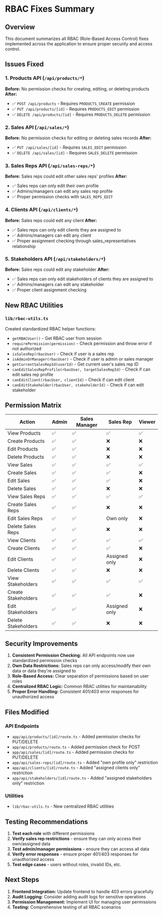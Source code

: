 # RBAC Fixes Summary

## Overview
This document summarizes all RBAC (Role-Based Access Control) fixes implemented across the application to ensure proper security and access control.

## Issues Fixed

### 1. **Products API** (`/api/products/*`)
**Before:** No permission checks for creating, editing, or deleting products
**After:** 
- ✅ `POST /api/products` - Requires `PRODUCTS_CREATE` permission
- ✅ `PUT /api/products/[id]` - Requires `PRODUCTS_EDIT` permission  
- ✅ `DELETE /api/products/[id]` - Requires `PRODUCTS_DELETE` permission

### 2. **Sales API** (`/api/sales/*`)
**Before:** No permission checks for editing or deleting sales records
**After:**
- ✅ `PUT /api/sales/[id]` - Requires `SALES_EDIT` permission
- ✅ `DELETE /api/sales/[id]` - Requires `SALES_DELETE` permission

### 3. **Sales Reps API** (`/api/sales-reps/*`)
**Before:** Sales reps could edit other sales reps' profiles
**After:**
- ✅ Sales reps can only edit their own profile
- ✅ Admins/managers can edit any sales rep profile
- ✅ Proper permission checks with `SALES_REPS_EDIT`

### 4. **Clients API** (`/api/clients/*`)
**Before:** Sales reps could edit any client
**After:**
- ✅ Sales reps can only edit clients they are assigned to
- ✅ Admins/managers can edit any client
- ✅ Proper assignment checking through sales_representatives relationship

### 5. **Stakeholders API** (`/api/stakeholders/*`)
**Before:** Sales reps could edit any stakeholder
**After:**
- ✅ Sales reps can only edit stakeholders of clients they are assigned to
- ✅ Admins/managers can edit any stakeholder
- ✅ Proper client assignment checking

## New RBAC Utilities

### `lib/rbac-utils.ts`
Created standardized RBAC helper functions:

- `getRBACUser()` - Get RBAC user from session
- `requirePermission(permission)` - Check permission and throw error if not authorized
- `isSalesRep(rbacUser)` - Check if user is a sales rep
- `isAdminOrManager(rbacUser)` - Check if user is admin or sales manager
- `getCurrentSalesRepId(userId)` - Get current user's sales rep ID
- `canEditSalesRepProfile(rbacUser, targetSalesRepId)` - Check if can edit sales rep profile
- `canEditClient(rbacUser, clientId)` - Check if can edit client
- `canEditStakeholder(rbacUser, stakeholderId)` - Check if can edit stakeholder

## Permission Matrix

| Action | Admin | Sales Manager | Sales Rep | Viewer |
|--------|-------|---------------|-----------|---------|
| View Products | ✅ | ✅ | ✅ | ✅ |
| Create Products | ✅ | ✅ | ❌ | ❌ |
| Edit Products | ✅ | ✅ | ❌ | ❌ |
| Delete Products | ✅ | ✅ | ❌ | ❌ |
| View Sales | ✅ | ✅ | ✅ | ✅ |
| Create Sales | ✅ | ✅ | ✅ | ❌ |
| Edit Sales | ✅ | ✅ | ✅ | ❌ |
| Delete Sales | ✅ | ✅ | ❌ | ❌ |
| View Sales Reps | ✅ | ✅ | ✅ | ✅ |
| Create Sales Reps | ✅ | ✅ | ❌ | ❌ |
| Edit Sales Reps | ✅ | ✅ | Own only | ❌ |
| Delete Sales Reps | ✅ | ✅ | ❌ | ❌ |
| View Clients | ✅ | ✅ | ✅ | ✅ |
| Create Clients | ✅ | ✅ | ✅ | ❌ |
| Edit Clients | ✅ | ✅ | Assigned only | ❌ |
| Delete Clients | ✅ | ✅ | ❌ | ❌ |
| View Stakeholders | ✅ | ✅ | ✅ | ✅ |
| Create Stakeholders | ✅ | ✅ | ✅ | ❌ |
| Edit Stakeholders | ✅ | ✅ | Assigned only | ❌ |
| Delete Stakeholders | ✅ | ✅ | ❌ | ❌ |

## Security Improvements

1. **Consistent Permission Checking:** All API endpoints now use standardized permission checks
2. **Own Data Restrictions:** Sales reps can only access/modify their own data or data they're assigned to
3. **Role-Based Access:** Clear separation of permissions based on user roles
4. **Centralized RBAC Logic:** Common RBAC utilities for maintainability
5. **Proper Error Handling:** Consistent 401/403 error responses for unauthorized access

## Files Modified

### API Endpoints
- `app/api/products/[id]/route.ts` - Added permission checks for PUT/DELETE
- `app/api/products/route.ts` - Added permission check for POST
- `app/api/sales/[id]/route.ts` - Added permission checks for PUT/DELETE
- `app/api/sales-reps/[id]/route.ts` - Added "own profile only" restriction
- `app/api/clients/[id]/route.ts` - Added "assigned clients only" restriction
- `app/api/stakeholders/[id]/route.ts` - Added "assigned stakeholders only" restriction

### Utilities
- `lib/rbac-utils.ts` - New centralized RBAC utilities

## Testing Recommendations

1. **Test each role** with different permissions
2. **Verify sales rep restrictions** - ensure they can only access their own/assigned data
3. **Test admin/manager permissions** - ensure they can access all data
4. **Verify error responses** - ensure proper 401/403 responses for unauthorized access
5. **Test edge cases** - users without roles, invalid IDs, etc.

## Next Steps

1. **Frontend Integration:** Update frontend to handle 403 errors gracefully
2. **Audit Logging:** Consider adding audit logs for sensitive operations
3. **Permission Management:** Implement UI for managing user permissions
4. **Testing:** Comprehensive testing of all RBAC scenarios 